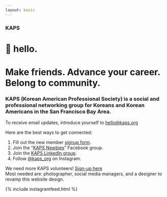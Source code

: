 ```yaml
---
layout: basic
---
```


### KAPS
# 👋 hello.
# Make friends. Advance your career. Belong to community.

### KAPS (Korean American Professional Society) is a social and professional networking group for Koreans and Korean Americans in the San Francisco Bay Area.

To receive email updates, introduce yourself to [hello@kaps.org](mailto:hello@kaps.org)

Here are the best ways to get connected:
1.  Fill out the new member [signup form](https://kaps.org/signup).
2.  Join the “[KAPS Newbies](https://www.facebook.com/groups/kaps.newbies)” Facebook group.
3.  Join the [KAPS LinkedIn group](https://www.linkedin.com/groups/13793184/).
4.  Follow [@kaps_org](https://www.instagram.com/kaps_org/) on Instagram.

We need more KAPS volunteers! [Sign-up here](https://kaps.org/volunteer) \
Most needed are: photographer, social media managers, and a designer to revamp this website design.

{% include instagramfeed.html %}